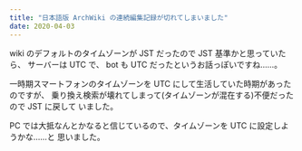 ```yaml
---
title: "日本語版 ArchWiki の連続編集記録が切れてしまいました"
date: 2020-04-03
---
```


wiki のデフォルトのタイムゾーンが JST だったので JST 基準かと思っていたら、
サーバーは UTC で、 bot も UTC だったというお話っぽいですね……。

一時期スマートフォンのタイムゾーンを UTC にして生活していた時期があったのですが、
乗り換え検索が壊れてしまって(タイムゾーンが混在する)不便だったので JST に戻して
いました。

PC では大抵なんとかなると信じているので、タイムゾーンを UTC に設定しようかな……と
思いました。

